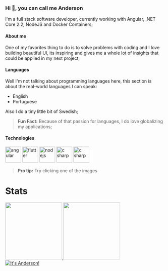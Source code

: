 ### Hi 👋, you can call me Anderson

I'm a full stack software developer, currently working with Angular,
.NET Core 2.2, NodeJS and Docker Containers;

#### About me

One of my favorites thing to do is to solve problems with coding and I love building
beautiful UI, its inspiring and gives me a whole lot of insights that could be applied
in my next project;

#### Languages

Well I'm not talking about programming languages here, this section is about
the real-world languages I can speak:

- English
- Portuguese

Also I do a tiny little bit of Swedish;

> __Fun Fact:__ Because of that passion for languages, I do love globalizing my applications;

#### Technologies

[<img src="https://user-images.githubusercontent.com/25344723/113509430-e438eb80-952b-11eb-9826-6c86e83473d8.png" height="50" alt="angular" />][angular_link]
[<img src="https://user-images.githubusercontent.com/25344723/113509524-7f31c580-952c-11eb-90bb-0a7d97f520a0.png" height="50" alt="flutter" />][flutter_link]
[<img src="https://user-images.githubusercontent.com/25344723/113509706-7f7e9080-952d-11eb-8b35-6a5bfd4cb0e2.png" height="50" alt="nodejs" />][nodejs_link]
[<img src="https://user-images.githubusercontent.com/25344723/113509739-9cb35f00-952d-11eb-8a04-8f3c781ea96c.png" height="50" alt="c sharp" />][csharp_link]
[<img src="https://user-images.githubusercontent.com/25344723/113510656-3bda5580-9532-11eb-9581-d2068ed2e12d.png" height="50" alt="c sharp" />][php_link]


> __Pro tip:__ Try clicking one of the images

# Stats

<div>
  <a href="https://github.com/andersonfds">
  <img height="180em" src="https://github-readme-stats.vercel.app/api?username=andersonfds&show_icons=true&theme=tokyonight&include_all_commits=true&count_private=true"/>
  <img height="180em" src="https://github-readme-stats.vercel.app/api/top-langs/?username=andersonfds&layout=compact&langs_count=7&theme=tokyonight"/>
</div>

[angular_link]: https://github.com/andersonfds?tab=repositories&q=&type=&language=typescript
[flutter_link]: https://github.com/andersonfds?tab=repositories&q=&type=&language=dart
[nodejs_link]: https://github.com/andersonfds?tab=repositories&q=&type=&language=javascript
[csharp_link]: https://github.com/andersonfds?tab=repositories&q=&type=&language=c%23
[php_link]: https://github.com/andersonfds?tab=repositories&q=&type=&language=php


<img src="https://komarev.com/ghpvc/?username=andersonfds&color=green" alt="It's Anderson!" /> 


